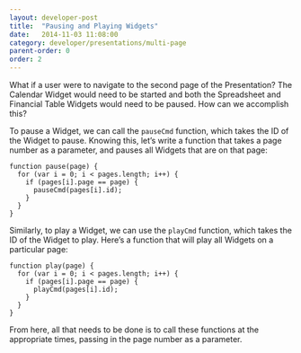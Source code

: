 ```yaml
---
layout: developer-post
title:  "Pausing and Playing Widgets"
date:   2014-11-03 11:08:00
category: developer/presentations/multi-page
parent-order: 0
order: 2
---
```


What if a user were to navigate to the second page of the Presentation? The Calendar Widget would need to be started and both the Spreadsheet and Financial Table Widgets would need to be paused. How can we accomplish this?

To pause a Widget, we can call the `pauseCmd` function, which takes the ID of the Widget to pause. Knowing this, let’s write a function that takes a page number as a parameter, and pauses all Widgets that are on that page:

```
function pause(page) {
  for (var i = 0; i < pages.length; i++) {
    if (pages[i].page == page) {
      pauseCmd(pages[i].id);
    }
  }
}
```

Similarly, to play a Widget, we can use the `playCmd` function, which takes the ID of the Widget to play. Here’s a function that will play all Widgets on a particular page:

```
function play(page) {
  for (var i = 0; i < pages.length; i++) {
    if (pages[i].page == page) {
      playCmd(pages[i].id);
    }
  }
}
```

From here, all that needs to be done is to call these functions at the appropriate times, passing in the page number as a parameter.